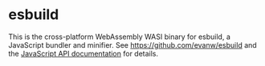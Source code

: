 # esbuild

This is the cross-platform WebAssembly WASI binary for esbuild, a JavaScript bundler and minifier. See https://github.com/evanw/esbuild and the [JavaScript API documentation](https://esbuild.github.io/api/) for details.
